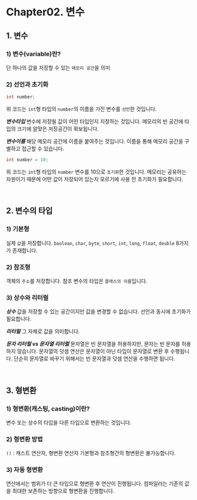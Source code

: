 # Chapter02. 변수
## 1. 변수
### 1) 변수(variable)란?
단 하나의 값을 저장할 수 있는 `메모리 공간`을 의미
### 2) 선언과 초기화
```java
int number;
```
위 코드는 `int`형 타입의 `number`의 이름을 가진 변수를 `선언`한 것입니다.

_**변수타입**_
변수에 저장될 값이 어떤 타입인지 지정하는 것입니다.
메모리의 빈 공간에 타입의 크기에 알맞은 저장공간이 확보됩니다.

_**변수이름**_
해당 메모리 공간에 이름을 붙여주는 것입니다.
이름을 통해 메모리 공간을 구별하고 접근할 수 있습니다.

```java
int number = 10;
```
위 코드는 `int`형 타입의 `number` 변수를 10으로 `초기화`한 것입니다.
메모리는 공유하는 자원이기 때문에 어떤 값이 저장되어 있는지 모르기에 사용 전 초기화가 필요합니다.

<br>

## 2. 변수의 타입
### 1) 기본형
실제 `값`을 저장합니다.
`boolean`, `char`, `byte`, `short`, `int`, `long`, `float`, `double` 8가지가 존재합니다.
### 2) 참조형
객체의 `주소`를 저장합니다.
참조 변수의 타입은 `클래스의 이름`입니다.
### 3) 상수와 리터럴
_**상수**_
값을 저장할 수 있는 공간이지만 값을 변경할 수 없습니다.
선언과 동시에 초기화가 필요합니다.

_**리터럴**_
그 자체로 값을 의미합니다.

_**문자 리터럴 vs 문자열 리터럴**_
문자열은 빈 문자열을 허용하지만, 문자는 빈 문자를 허용하지 않습니다.
문자열의 덧셈 연산은 문자열이 아닌 타입이 문자열로 변환 후 수행됩니다.
단순히 문자열로 바꾸기 위해서는 빈 문자열과 덧셈 연산을 수행하면 됩니다.

<br>

## 3. 형변환
### 1) 형변환(캐스팅, casting)이란?
변수 또는 상수의 타입을 다른 타입으로 변환하는 것입니다.
### 2) 형변환 방법
`()` : 캐스트 연산자, 형변환 연산자
기본형과 참조형간의 형변환은 불가능합니다.
### 3) 자동 형변환
연산에서는 범위가 더 큰 타입으로 형변환 후 연산이 진행됩니다.
컴파일러는 기존의 값을 최대한 보존하는 방향으로 형변환을 진행합니다.
